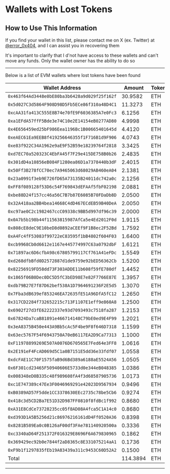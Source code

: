 # Wallets with Lost Tokens

## How to Use This Information

If you find your wallet in this list, please contact me on X (ex. Twitter) at [@error_0x404](https://x.com/error_0x404), and I can assist you in recovering them

It's important to clarify that I d'not have access to these wallets and can't move any funds. Only the wallet owner has the ability to do so

---

Below is a list of EVM wallets where lost tokens have been found

| Wallet Address                               | Amount   | Token |
| -------------------------------------------- | -------- | ----- |
| `0x463f64Ad3448e0bE80ba3b6428a9d029f25f162f` | 30.9582  | ETH   |
| `0x5d027C3d5864F908D98D5Fb5ECe86f310a48D4C1` | 11.3273  | ETH   |
| `0xcAA31fa413C555E8B74e70fE9F6036385A7e0Fc3` | 6.1256   | ETH   |
| `0xa1EFdA57ffF5Bde3e74C10e2E14154eB0277AD80` | 4.9998   | ETH   |
| `0x4E656459ed25bF986Eea1196Bc1B00665401645d` | 4.4120   | ETH   |
| `0xeAEC61Ea9EEB8f419256646355f1F716B1d9F906` | 4.0743   | ETH   |
| `0xe83f922C34A1962e9aE9F52B59e18239764f2818` | 3.3425   | ETH   |
| `0xd7EC70a520323C4EbFA45f7F29e415DE758B0b26` | 2.4835   | ETH   |
| `0x301dD4a10856eB084F1280ea86D1a7378440b3dF` | 2.4015   | ETH   |
| `0x50Ff3B278fCC70ec7A9465063d68029AB460eA04` | 2.1381   | ETH   |
| `0x23a0991f3eb9E726fD65A73135B24011dc742a0c` | 2.1256   | ETH   |
| `0xFF8f089128f53D6c54F769843dEFAAf5fbF02198` | 2.0881   | ETH   |
| `0xbe88D24f157cc46a56C7B7b87E6085B70FDaDb8D` | 2.0500   | ETH   |
| `0x32A418aa2BB4bea14668C4dD467ECdEB59B40DeA` | 2.0050   | ETH   |
| `0xc97ae0C2c1982467ccC09338c9BB5d997df96c39` | 2.0000   | ETH   |
| `0x0A7b5b198b44f11563815987AfCa5e4Ed2012F0d` | 1.9115   | ETH   |
| `0x808cE8deC9E10beD8d0892aCEEf9F1B8ec2F52Bd` | 1.7592   | ETH   |
| `0xA4Fc4fF53083f99722eC83595f1bB4802f604F03` | 1.6400   | ETH   |
| `0xcb9968Cb0d6612e1167e445774997C63a0792dbF` | 1.6121   | ETH   |
| `0x71897ac6D6cfbA98c67805799117Cf761A41eFDc` | 1.5549   | ETH   |
| `0xd268dfbBfd0D2572887d1de9759e92bED56362Cb` | 1.5200   | ETH   |
| `0x82256919FD58dd73F303ADDE11b608f59fE780df` | 1.4452   | ETH   |
| `0x1865f06B0Dec0DC5D5fC3bED98E7e82F7766E87E` | 1.3957   | ETH   |
| `0xdb79B27E7f87D62bef538A1D7964691236F2E5d5` | 1.3070   | ETH   |
| `0x7Fba3dB639ef853246EA72635fE51A96DfA5fC12` | 1.2650   | ETH   |
| `0x317CD2284f732652215c713F1107E1eff9e860A8` | 1.2500   | ETH   |
| `0x6902f27d3fE62222337e93d7093493c7518fa287` | 1.2153   | ETH   |
| `0x67824Da7caB81891e466714148C79bE0ed9E4F99` | 1.2021   | ETH   |
| `0x3eA8375B450e443A9Bb5cAc5F4be9F8f646D7318` | 1.1599   | ETH   |
| `0x63ec5767F54F6943750A70eB6117EA2D9Ca77313` | 1.1000   | ETH   |
| `0xF11978899269E507A0076D670565E7Fed64e3FF8` | 1.0616   | ETH   |
| `0x2E191eF4FcAD069d5C1a0B7151E5dd36e33fdf07` | 1.0558   | ETH   |
| `0xdcFAE11C70F1575faB9d6Bd389a6188aE5524A56` | 1.0505   | ETH   |
| `0x6F301cd23465F50940606E5733d0e344eB048385` | 1.0386   | ETH   |
| `0x008348eD0B335c48f989608fA4f3d68587905736` | 1.0173   | ETH   |
| `0xc1E747389c47Ee3F0046969291e42023D9567934` | 0.9496   | ETH   |
| `0xB0389AD57F5dde1CC3378630EEc2735c78be5Cb6` | 0.9274   | ETH   |
| `0x418c3d5CD2Ba7E51D32D987FF0810f8fdBc1f992` | 0.8680   | ETH   |
| `0xA31E8CdCe73728235cc05f8AD08A4fca5C1A14c0` | 0.8680   | ETH   |
| `0xd393D1A5B5256d21c86976216161dD4Ff0520A36` | 0.8398   | ETH   |
| `0x8281B589Ea0c0B126aF00df3FAe781140920500a` | 0.3336   | ETH   |
| `0xc3340aD64F251372F016329E8696F6A679830965` | 0.1862   | ETH   |
| `0x369429ec92b0e7844f2aD8365c8E331075214aA1` | 0.1736   | ETH   |
| `0xF9b1f1297835fEb19A83439a311c9453C60D52A2` | 0.1500   | ETH   |
| Total                                        | 114.3894 | ETH   |

---
